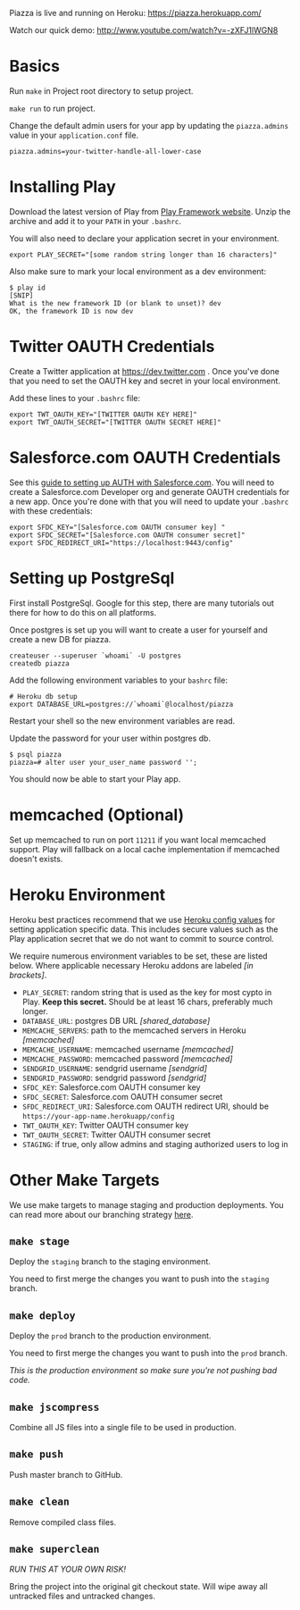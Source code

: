 Piazza is live and running on Heroku: https://piazza.herokuapp.com/

Watch our quick demo: http://www.youtube.com/watch?v=-zXFJ1lWGN8

# Basics
Run `make` in Project root directory to setup project.

`make run` to run project.

Change the default admin users for your app by updating the `piazza.admins` value
in your `application.conf` file.

    piazza.admins=your-twitter-handle-all-lower-case

# Installing Play

Download the latest version of Play from [Play Framework website][play].
Unzip the archive and add it to your `PATH` in your `.bashrc`.

You will also need to declare your application secret in your environment.

    export PLAY_SECRET="[some random string longer than 16 characters]"

Also make sure to mark your local environment as a dev environment:

    $ play id
    [SNIP]
    What is the new framework ID (or blank to unset)? dev
    OK, the framework ID is now dev

[play]: http://www.playframework.org/

# Twitter OAUTH Credentials

Create a Twitter application at https://dev.twitter.com . Once you've done that
you need to set the OAUTH key and secret in your local environment.

Add these lines to your `.bashrc` file:

    export TWT_OAUTH_KEY="[TWITTER OAUTH KEY HERE]"
    export TWT_OAUTH_SECRET="[TWITTER OAUTH SECRET HERE]"

# Salesforce.com OAUTH Credentials

See this [guide to setting up AUTH with Salesforce.com][sfdcoauth]. You will need to create a
Salesforce.com Developer org and generate OAUTH credentials for a new app. Once you're done with that
you will need to update your `.bashrc` with these credentials:

	export SFDC_KEY="[Salesforce.com OAUTH consumer key] "
	export SFDC_SECRET="[Salesforce.com OAUTH consumer secret]"
	export SFDC_REDIRECT_URI="https://localhost:9443/config"

[sfdcoauth]: http://wiki.developerforce.com/index.php/Digging_Deeper_into_OAuth_2.0_at_Salesforce.com

# Setting up PostgreSql

First install PostgreSql. Google for this step, there are many tutorials out there
for how to do this on all platforms.

Once postgres is set up you will want to create a user for yourself and create
a new DB for piazza.

    createuser --superuser `whoami` -U postgres
    createdb piazza
    

Add the following environment variables to your `bashrc` file:

    # Heroku db setup
    export DATABASE_URL=postgres://`whoami`@localhost/piazza

Restart your shell so the new environment variables are read.

Update the password for your user within postgres db.

    $ psql piazza
    piazza=# alter user your_user_name password '';

You should now be able to start your Play app.

# memcached (Optional)

Set up memcached to run on port `11211` if you want local memcached support.
Play will fallback on a local cache implementation if memcached doesn't exists. 

# Heroku Environment

Heroku best practices recommend that we use [Heroku config values][herokuconfig]
for setting application specific data. This includes secure values such as
the Play application secret that we do not want to commit to source control.

We require numerous environment variables to be set, these are listed below.
Where applicable necessary Heroku addons are labeled *[in brackets]*.

* `PLAY_SECRET`: random string that is used as the key for most cypto in Play.
  **Keep this secret.** Should be at least 16 chars, preferably much longer.
* `DATABASE_URL`: postgres DB URL *[shared_database]*
* `MEMCACHE_SERVERS`: path to the memcached servers in Heroku *[memcached]*
* `MEMCACHE_USERNAME`: memcached username *[memcached]*
* `MEMCACHE_PASSWORD`: memcached password *[memcached]*
* `SENDGRID_USERNAME`: sendgrid username *[sendgrid]*
* `SENDGRID_PASSWORD`: sendgrid password *[sendgrid]*
* `SFDC_KEY`: Salesforce.com OAUTH consumer key
* `SFDC_SECRET`: Salesforce.com OAUTH consumer secret
* `SFDC_REDIRECT_URI`: Salesforce.com OAUTH redirect URI, should be `https://your-app-name.herokuapp/config`
* `TWT_OAUTH_KEY`: Twitter OAUTH consumer key
* `TWT_OAUTH_SECRET`: Twitter OAUTH consumer secret
* `STAGING`: if true, only allow admins and staging authorized users to log in

[herokuconfig]: http://devcenter.heroku.com/articles/config-vars

# Other Make Targets

We use make targets to manage staging and production deployments. You can read more about
our branching strategy [here][staging].

[staging]: http://paksoy.net/post/9634387657/simple-staging-on-heroku 

## `make stage`

Deploy the `staging` branch to the staging environment.

You need to first merge the changes you want to push
into the `staging` branch.

## `make deploy`

Deploy the `prod` branch to the production environment.

You need to first merge the changes you want to push
into the `prod` branch.

*This is the production environment so make sure you're not pushing bad code.*

## `make jscompress`

Combine all JS files into a single file to be used in production.

## `make push`

Push master branch to GitHub.

## `make clean`

Remove compiled class files.

## `make superclean`

*RUN THIS AT YOUR OWN RISK!*

Bring the project into the original git checkout state. Will
wipe away all untracked files and untracked changes.
